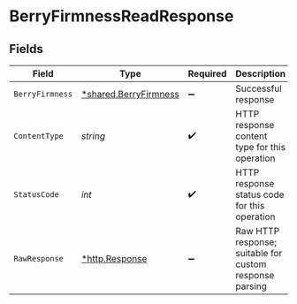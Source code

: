 # BerryFirmnessReadResponse


## Fields

| Field                                                                | Type                                                                 | Required                                                             | Description                                                          |
| -------------------------------------------------------------------- | -------------------------------------------------------------------- | -------------------------------------------------------------------- | -------------------------------------------------------------------- |
| `BerryFirmness`                                                      | [*shared.BerryFirmness](../../../pkg/models/shared/berryfirmness.md) | :heavy_minus_sign:                                                   | Successful response                                                  |
| `ContentType`                                                        | *string*                                                             | :heavy_check_mark:                                                   | HTTP response content type for this operation                        |
| `StatusCode`                                                         | *int*                                                                | :heavy_check_mark:                                                   | HTTP response status code for this operation                         |
| `RawResponse`                                                        | [*http.Response](https://pkg.go.dev/net/http#Response)               | :heavy_minus_sign:                                                   | Raw HTTP response; suitable for custom response parsing              |